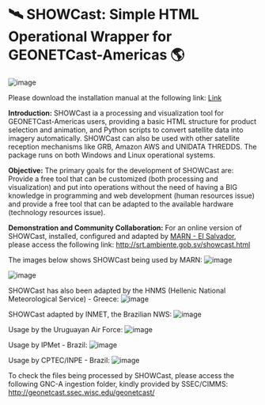 # 🛰️ SHOWCast: Simple HTML Operational Wrapper for GEONETCast-Americas 🌎

![image](https://github.com/diegormsouza/SHOWCast/assets/54595784/9e941db8-9e05-45df-917d-6850df391e96)

Please download the installation manual at the following link: [Link](https://www.dropbox.com/s/nnd6e8657np7gpu/SHOWCast%20Manual%20-%20v2021-10-26.pdf?raw=1)

**Introduction:** SHOWCast ia a processing and visualization tool for GEONETCast-Americas users, providing a basic HTML structure for product selection and animation, and Python scripts to convert satellite data into imagery automatically. SHOWCast can also be used with other satellite reception mechanisms like GRB, Amazon AWS and UNIDATA THREDDS. The package runs on both Windows and Linux operational systems.

**Objective:** The primary goals for the development of SHOWCast are: Provide a free tool that can be customized (both processing and visualization) and put into operations without the need of having a BIG knowledge in programming and web development (human resources issue) and provide a free tool that can be adapted to the available hardware (technology resources issue).

**Demonstration and Community Collaboration:** For an online version of SHOWCast, installed, configured and adapted by [MARN - El Salvador](https://www.ambiente.gob.sv/), please access the following link: http://srt.ambiente.gob.sv/showcast.html

The images below shows SHOWCast being used by MARN:
![image](https://github.com/diegormsouza/SHOWCast/assets/54595784/238e7dcc-6bc1-4ff8-9104-bc76101e8beb)

![image](https://github.com/diegormsouza/showcast/assets/54595784/090b1195-a9f1-45ac-a6e7-e46e28a335f0)

SHOWCast has also been adapted by the HNMS (Hellenic National Meteorological Service) - Greece:
![image](https://github.com/diegormsouza/SHOWCast/assets/54595784/d7f6a298-68fa-41c5-afd3-331e33624884)

SHOWCast adapted by INMET, the Brazilian NWS:
![image](https://github.com/diegormsouza/showcast/assets/54595784/d4d285c5-7900-40f3-87ca-7967eb6a2a1b)

Usage by the Uruguayan Air Force:
![image](https://github.com/diegormsouza/showcast/assets/54595784/204fd054-ff3b-4f83-986e-cdb902163ae0)

Usage by IPMet - Brazil:
![image](https://github.com/diegormsouza/showcast/assets/54595784/05fd36da-851d-448a-b0a2-829c528f34e6)

Usage by CPTEC/INPE - Brazil:
![image](https://github.com/diegormsouza/showcast/assets/54595784/602429b5-889e-43d4-81c8-f333e6b38c5c)


To check the files being processed by SHOWCast, please access the following GNC-A ingestion folder, kindly provided by SSEC/CIMMS: http://geonetcast.ssec.wisc.edu/geonetcast/
